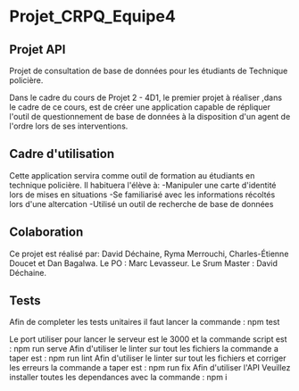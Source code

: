# Projet_CRPQ_Equipe4
## Projet API

Projet de consultation de base de données pour les étudiants de Technique policière.

Dans le cadre du cours de Projet 2 - 4D1, le premier projet à réaliser ,dans le cadre de ce cours, est de créer une application capable de répliquer l'outil de questionnement de base de données à la disposition d'un agent de l'ordre lors de ses interventions.

## Cadre d'utilisation
Cette application servira comme outil de formation au étudiants en technique policière. Il habituera l'élève à:
-Manipuler une carte d'identité lors de mises en situations
-Se familiarisé avec les informations récoltés lors d'une altercation
-Utilisé un outil de recherche de base de données 

## Colaboration
Ce projet est réalisé par: David Déchaine, Ryma Merrouchi, Charles-Étienne Doucet et Dan Bagalwa.
Le PO : Marc Levasseur.
Le Srum Master : David Déchaine.

## Tests
Afin de completer les tests unitaires il faut lancer la commande : 
    npm test
    
Le port utiliser pour lancer le serveur est le 3000 et la commande script est : 
    npm run serve
Afin d'utiliser le linter sur tout les fichiers la commande a taper est : 
    npm run lint
Afin d'utiliser le linter sur tout les fichiers et corriger les erreurs la commande a taper est : 
    npm run fix
Afin d'utiliser l'API Veuillez installer toutes les dependances avec la commande : 
    npm i

